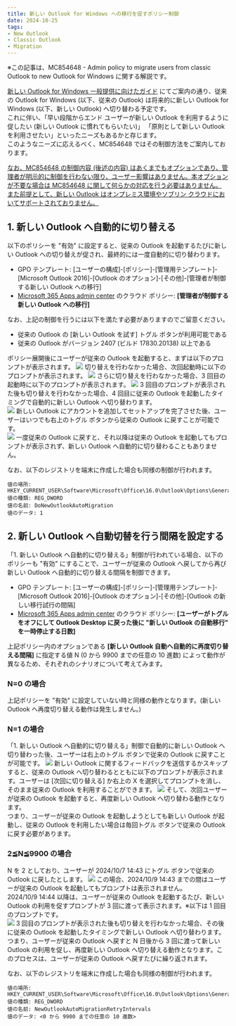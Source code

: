 ```yaml
---
title: 新しい Outlook for Windows への移行を促すポリシー制御
date: 2024-10-25
tags: 
- New Outlook
- Classic Outlook
- Migration
---
```


※この記事は、MC854648 - Admin policy to migrate users from classic Outlook to new Outlook for Windows に関する解説です。  

[新しい Outlook for Windows 一般提供に向けたガイド](https://jpmessaging.github.io/blog/new-outlook-for-windows-a-guide-to-product-availability/) にてご案内の通り、従来の Outlook for Windows (以下、従来の Outlook) は将来的に新しい Outlook for Windows (以下、新しい Outlook) へ切り替わる予定です。  
これに伴い、「早い段階からエンド ユーザーが新しい Outlook を利用するように促したい (新しい Outlook に慣れてもらいたい)」 「原則として新しい Outlook を利用させたい」といったニーズもあるかと存じます。  
このようなニーズに応えるべく、MC854648 ではその制御方法をご案内しております。  

<u>なお、MC854648 の制御内容 (後述の内容) はあくまでもオプションであり、管理者が明示的に制御を行わない限り、ユーザー影響はありません。本オプションが不要な場合は MC854648 に関して何らかの対応を行う必要はありません。  
また前提として、新しい Outlook はオンプレミス環境やソブリン クラウドにおいてサポートされておりません。</u>

## 1. 新しい Outlook へ自動的に切り替える
以下のポリシーを "有効" に設定すると、従来の Outlook を起動するたびに新しい Outlook への切り替えが促され、最終的には一度自動的に切り替わります。  
- GPO テンプレート: [ユーザーの構成]-[ポリシー]-[管理用テンプレート]-[Microsoft Outlook 2016]-[Outlook のオプション]-[その他]-[管理者が制御する新しい Outlook への移行]
- [Microsoft 365 Apps admin center](https://config.office.com/) のクラウド ポリシー: **[管理者が制御する新しい Outlook への移行]** 

なお、上記の制御を行うには以下を満たす必要がありますのでご留意ください。
- 従来の Outlook の [新しい Outlook を試す] トグル ボタンが利用可能である  
- 従来の Outlook がバージョン 2407 (ビルド 17830.20138) 以上である

ポリシー展開後にユーザーが従来の Outlook を起動すると、まずは以下のプロンプトが表示されます。
![](image-3.png)
切り替えを行わなかった場合、次回起動時に以下のプロンプトが表示されます。
![](image-4.png)
さらに切り替えを行わなかった場合、3 回目の起動時に以下のプロンプトが表示されます。
![](image-5.png)
3 回目のプロンプトが表示された後も切り替えを行わなかった場合、4 回目に従来の Outlook を起動したタイミングで自動的に新しい Outlook へ切り替わります。  
![](image-6.png)
新しい Outlook にアカウントを追加してセットアップを完了させた後、ユーザーはいつでも右上のトグル ボタンから従来の Outlook に戻すことが可能です。  
![](image-7.png)
一度従来の Outlook に戻すと、それ以降は従来の Outlook を起動してもプロンプトが表示されず、新しい Outlook へ自動的に切り替わることもありません。

なお、以下のレジストリを端末に作成した場合も同様の制御が行われます。
```
値の場所: HKEY_CURRENT_USER\Software\Microsoft\Office\16.0\Outlook\Options\General
値の種類: REG_DWORD
値の名前: DoNewOutlookAutoMigration
値のデータ: 1
```


## 2. 新しい Outlook へ自動切替を行う間隔を設定する
「1. 新しい Outlook へ自動的に切り替える」制御が行われている場合、以下のポリシーも "有効" にすることで、ユーザーが従来の Outlook へ戻してから再び新しい Outlook へ自動的に切り替える間隔を制御できます。
- GPO テンプレート: [ユーザーの構成]-[ポリシー]-[管理用テンプレート]-[Microsoft Outlook 2016]-[Outlook のオプション]-[その他]-[Outlook の新しい移行試行の間隔]
- [Microsoft 365 Apps admin center](https://config.office.com/) のクラウド ポリシー: **[ユーザーがトグルをオフにして Outlook Desktop に戻った後に "新しい Outlook の自動移行" を一時停止する日数]** 

上記ポリシー内のオプションである **[新しい Outlook 自動へ自動的に再度切り替える間隔]** に指定する値 N (0 から 9900 までの任意の 10 進数) によって動作が異なるため、それぞれのシナリオについて考えてみます。  

### N=0 の場合
上記ポリシーを "有効" に設定していない時と同様の動作となります。(新しい Outlook へ再度切り替える動作は発生しません。)

### N=1 の場合
「1. 新しい Outlook へ自動的に切り替える」制御で自動的に新しい Outlook へ切り替わった後、ユーザーは右上のトグル ボタンで従来の Outlook に戻すことが可能です。
![](image-10.png)
新しい Outlook に関するフィードバックを送信するかスキップすると、従来の Outlook へ切り替わるとともに以下のプロンプトが表示されます。ユーザーは [次回に切り替える] か右上の X を選択してプロンプトを消し、そのまま従来の Outlook を利用することができます。
![](image-11.png)
そして、次回ユーザーが従来の Outlook を起動すると、再度新しい Outlook へ切り替わる動作となります。  
つまり、ユーザーが従来の Outlook を起動しようとしても新しい Outlook が起動し、従来の Outlook を利用したい場合は毎回トグル ボタンで従来の Outlook に戻す必要があります。

### 2≦N≦9900 の場合
N を 2 としており、ユーザーが 2024/10/7 14:43 にトグル ボタンで従来の Outlook に戻したとします。
![](image-14.png)
この場合、2024/10/9 14:43 までの間はユーザーが従来の Outlook を起動してもプロンプトは表示されません。  
 2024/10/9 14:44 以降は、ユーザーが従来の Outlook を起動するたび、新しい Outlook の利用を促すプロンプトが 3 回に渡って表示されます。※以下は 1 回目のプロンプトです。  
![](image-15.png)
3 回目のプロンプトが表示された後も切り替えを行わなかった場合、その後に従来の Outlook を起動したタイミングで新しい Outlook へ切り替わります。  
つまり、ユーザーが従来の Outlook へ戻すと N 日後から 3 回に渡って新しい Outlook の利用を促し、再度新しい Outlook へ切り替える動作となります。このプロセスは、ユーザーが従来の Outlook へ戻すたびに繰り返されます。

 なお、以下のレジストリを端末に作成した場合も同様の制御が行われます。
```
値の場所: HKEY_CURRENT_USER\Software\Microsoft\Office\16.0\Outlook\Options\General
値の種類: REG_DWORD
値の名前: NewOutlookAutoMigrationRetryIntervals
値のデータ: <0 から 9900 までの任意の 10 進数>
```
